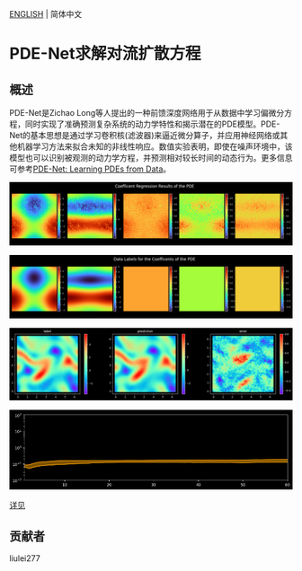 [ENGLISH](README.md) | 简体中文

# PDE-Net求解对流扩散方程

## 概述

PDE-Net是Zichao Long等人提出的一种前馈深度网络用于从数据中学习偏微分方程，同时实现了准确预测复杂系统的动力学特性和揭示潜在的PDE模型。PDE-Net的基本思想是通过学习卷积核(滤波器)来逼近微分算子，并应用神经网络或其他机器学习方法来拟合未知的非线性响应。数值实验表明，即使在噪声环境中，该模型也可以识别被观测的动力学方程，并预测相对较长时间的动态行为。更多信息可参考[PDE-Net: Learning PDEs from Data](https://arxiv.org/abs/1710.09668)。

![coe label benchmark](images/coe_label_benchmark.png)

![coe trained step-1](images/coe_trained_step-1.png)

![result](images/result.jpg)

![extrapolation](images/extrapolation.jpg)

[详见](https://gitee.com/mindspore/mindscience/blob/r0.2.0/MindFlow/applications/data_mechanism_fusion/variant_linear_coe_pde_net/pde_net_CN.ipynb)

## 贡献者

liulei277